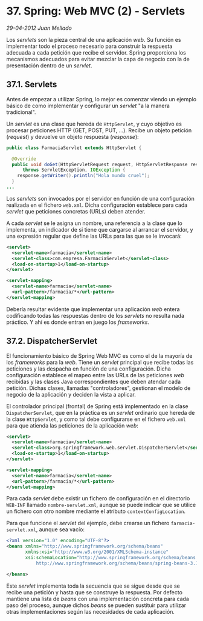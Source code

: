 # 37. Spring: Web MVC (2) - Servlets

_29-04-2012_ _Juan Mellado_

Los _servlets_ son la pieza central de una aplicación _web_. Su función es implementar todo el proceso necesario para construir la respuesta adecuada a cada petición que recibe el servidor. Spring proporciona los mecanismos adecuados para evitar mezclar la capa de negocio con la de presentación dentro de un _servlet_.

## 37.1. Servlets

Antes de empezar a utilizar Spring, lo mejor es comenzar viendo un ejemplo básico de como implementar y configurar un _servlet_ "a la manera tradicional".

Un _servlet_ es una clase que hereda de ```HttpServlet```, y cuyo objetivo es procesar peticiones HTTP (GET, POST, PUT, ...). Recibe un objeto petición (_request_) y devuelve un objeto respuesta (_response_):

```java
public class FarmaciaServlet extends HttpServlet {

  @Override
  public void doGet(HttpServletRequest request, HttpServletResponse response)
      throws ServletException, IOException {
    response.getWriter().println("Hola mundo cruel");
  }
...
```

Los _servlets_ son invocados por el servidor en función de una configuración realizada en el fichero ```web.xml```. Dicha configuración establece para cada _servlet_ que peticiones concretas (URLs) deben atender.

A cada _servlet_ se le asigna un nombre, una referencia a la clase que lo implementa, un indicador de si tiene que cargarse al arrancar el servidor, y una expresión regular que define las URLs para las que se le invocará:

```xml
<servlet>
  <servlet-name>farmacia</servlet-name>
  <servlet-class>com.empresa.FarmaciaServlet</servlet-class>
  <load-on-startup>1</load-on-startup>
</servlet>

<servlet-mapping>
  <servlet-name>farmacia</servlet-name>
  <url-pattern>/farmacia/*</url-pattern>
</servlet-mapping>
```

Debería resultar evidente que implementar una aplicación _web_ entera codificando todas las respuestas dentro de los _servlets_ no resulta nada práctico. Y ahí es donde entran en juego los _frameworks_.

## 37.2. DispatcherServlet

El funcionamiento básico de Spring Web MVC es como el de la mayoría de los _frameworks_ para la _web_. Tiene un _servlet_ principal que recibe todas las peticiones y las despacha en función de una configuración. Dicha configuración establece el mapeo entre las URLs de las peticiones _web_ recibidas y las clases Java correspondientes que deben atendar cada petición. Dichas clases, llamadas "controladores", gestionan el modelo de negocio de la aplicación y deciden la vista a aplicar.

El controlador principal (frontal) de Spring está implementado en la clase ```DispatcherServlet```, que en la práctica es un _servlet_ ordinario que hereda de la clase ```HttpServlet```, y como tal debe configurarse en el fichero ```web.xml``` para que atienda las peticiones de la aplicación _web_:

```xml
<servlet>
  <servlet-name>farmacia</servlet-name>
  <servlet-class>org.springframework.web.servlet.DispatcherServlet</servlet-class>
  <load-on-startup>1</load-on-startup>
</servlet>

<servlet-mapping>
  <servlet-name>farmacia</servlet-name>
  <url-pattern>/farmacia/*</url-pattern>
</servlet-mapping>
```

Para cada _servlet_ debe existir un fichero de configuración en el directorio ```WEB-INF``` llamado ```nombre-servlet.xml```, aunque se puede indicar que se utilice un fichero con otro nombre mediante el atributo ```contextConfigLocation```.

Para que funcione el _servlet_ del ejemplo, debe crearse un fichero ```farmacia-servlet.xml```, aunque sea vacío:

```xml
<?xml version="1.0" encoding="UTF-8"?>
<beans xmlns="http://www.springframework.org/schema/beans"
       xmlns:xsi="http://www.w3.org/2001/XMLSchema-instance"
       xsi:schemaLocation="http://www.springframework.org/schema/beans
           http://www.springframework.org/schema/beans/spring-beans-3.1.xsd">

</beans>
```

Este _servlet_ implementa toda la secuencia que se sigue desde que se recibe una petición y hasta que se construye la respuesta. Por defecto mantiene una lista de _beans_ con una implementación concreta para cada paso del proceso, aunque dichos _beans_ se pueden sustituir para utilizar otras implementaciones según las necesidades de cada aplicación.

